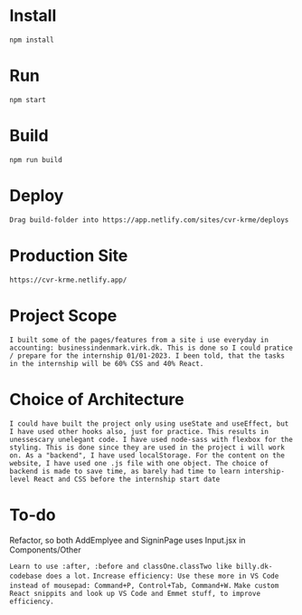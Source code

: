 # Install

`npm install`

# Run

`npm start`

# Build

`npm run build`

# Deploy

`Drag build-folder into https://app.netlify.com/sites/cvr-krme/deploys`

# Production Site

`https://cvr-krme.netlify.app/`

# Project Scope

`I built some of the pages/features from a site i use everyday in accounting: businessindenmark.virk.dk. This is done so I could pratice / prepare for the internship 01/01-2023. I been told, that the tasks in the internship will be 60% CSS and 40% React.`

# Choice of Architecture

`I could have built the project only using useState and useEffect, but I have used other hooks also, just for practice. This results in unessescary unelegant code. I have used node-sass with flexbox for the styling. This is done since they are used in the project i will work on. As a "backend", I have used localStorage. For the content on the website, I have used one .js file with one object. The choice of backend is made to save time, as barely had time to learn intership-level React and CSS before the internship start date`

# To-do

Refactor, so both AddEmplyee and SigninPage uses Input.jsx in Components/Other

`Learn to use :after, :before and classOne.classTwo like billy.dk-codebase does a lot.`
`Increase efficiency: Use these more in VS Code instead of mousepad: Command+P, Control+Tab, Command+W.`
`Make custom React snippits and look up VS Code and Emmet stuff, to improve efficiency.`

